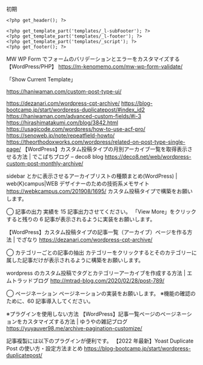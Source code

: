 初期

<!DOCTYPE html>
<html lang="ja">

<head>

    <?php get_header(); ?>

</head>

<body class="subpage">
    <?php get_template_part('templates/_l-header'); ?>

    <?php get_template_part('templates/_l-subFooter'); ?>
    <?php get_template_part('templates/_l-footer'); ?>
    <?php get_template_part('templates/_script'); ?>
    <?php get_footer(); ?>

</body>

</html>

MW WP Form でフォームのバリデーションとエラーをカスタマイズする【WordPress/PHP】
https://m-kenomemo.com/mw-wp-form-validate/

「Show Current Template」

https://haniwaman.com/custom-post-type-ui/

https://dezanari.com/wordpress-cpt-archive/
https://blog-bootcamp.jp/start/wordpress-duplicatepost/#index_id2
https://haniwaman.com/advanced-custom-fields/#i-3
https://hirashimatakumi.com/blog/3842.html
https://usagicode.com/wordpress/how-to-use-acf-pro/
https://senoweb.jp/note/repeatfield-howto/
https://theorthodoxworks.com/wordpress/related-on-post-type-single-page/
【WordPress】カスタム投稿タイプの月別アーカイブ一覧を取得表示させる方法 | でこぱちブログ – deco8 blog
https://deco8.net/web/wordpress-custom-post-monthly-archive/

sidebar とかに表示させるアーカイブリストの種類まとめ(WordPress) | web(K)campus|WEB デザイナーのための技術系メモサイト
https://webkcampus.com/201908/1695/
カスタム投稿タイプで構築をお願いします。

◯ 記事の出力
実績を 15 記事出力させてください。
「View More」をクリックすると残りの 6 記事が表示されるように実装をお願いします。

【WordPress】カスタム投稿タイプの記事一覧（アーカイブ）ページを作る方法 | でざなり
https://dezanari.com/wordpress-cpt-archive/

◯ カテゴリーごとの記事の抽出
カテゴリーをクリックするとそのカテゴリーに属した記事だけが表示されるように構築をお願いします。

wordpress のカスタム投稿でタグとカテゴリーアーカイブを作成する方法 | エムトラッドブログ
http://mtrad-blog.com/2020/02/28/post-789/

◯ ページネーション
ページネーションの実装をお願いします。
※機能の確認のために、60 記事導入してください。

※プラグインを使用しない方法
【WordPress】記事一覧ページのページネーションをカスタマイズする方法 | ゆうやの雑記ブログ https://yuyauver98.me/archive-pagination-customize/

記事複製には以下のプラグインが便利です。
【2022 年最新】Yoast Duplicate Post の使い方・設定方法まとめ
https://blog-bootcamp.jp/start/wordpress-duplicatepost/
